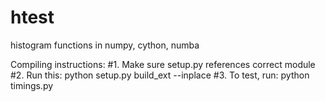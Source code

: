 # htest
histogram functions in numpy, cython, numba

Compiling instructions:
#1. Make sure setup.py references correct module
#2. Run this:
python setup.py build_ext --inplace
#3. To test, run:
python timings.py

